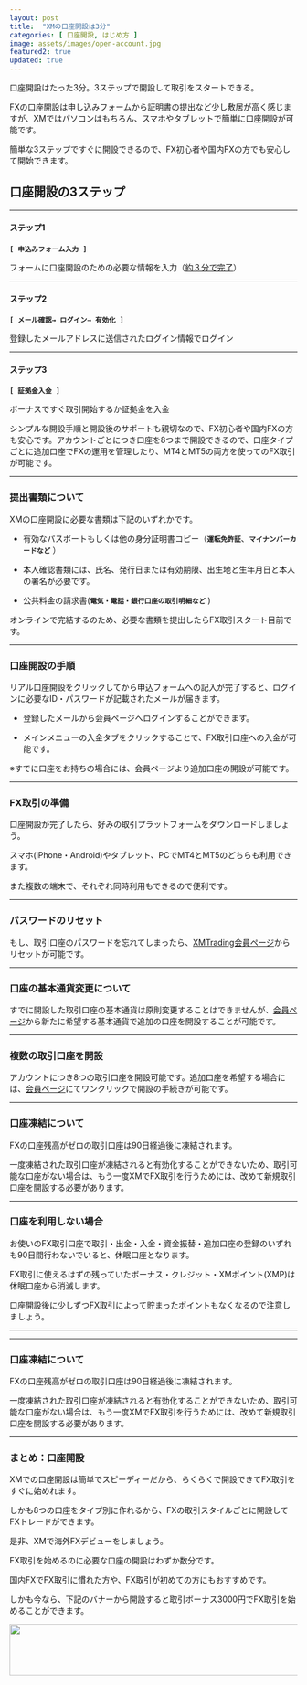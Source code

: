 ```yaml
---
layout: post
title:  "XMの口座開設は3分"
categories: [ 口座開設, はじめ方 ]
image: assets/images/open-account.jpg
featured2: true
updated: true
---
```


口座開設はたった3分。3ステップで開設して取引をスタートできる。


FXの口座開設は申し込みフォームから証明書の提出など少し敷居が高く感じますが、XMではパソコンはもちろん、スマホやタブレットで簡単に口座開設が可能です。


簡単な3ステップですぐに開設できるので、FX初心者や国内FXの方でも安心して開始できます。



## 口座開設の3ステップ

<hr>

#### ステップ1 

__`[ 申込みフォーム入力 ]`__


フォームに口座開設のための必要な情報を入力（[約３分で完了]()）


<hr>

#### ステップ2

__`[ メール確認→ ログイン→ 有効化 ]`__


登録したメールアドレスに送信されたログイン情報でログイン


<hr>

#### ステップ3

__`[ 証拠金入金 ]`__

ボーナスですぐ取引開始するか証拠金を入金



シンプルな開設手順と開設後のサポートも親切なので、FX初心者や国内FXの方も安心です。アカウントごとにつき口座を8つまで開設できるので、口座タイプごとに追加口座でFXの運用を管理したり、MT4とMT5の両方を使ってのFX取引が可能です。



<hr>

### 提出書類について


XMの口座開設に必要な書類は下記のいずれかです。

+ 有効なパスポートもしくは他の身分証明書コピー（__`運転免許証`__、__`マイナンバーカードなど`__ ）

+ 本人確認書類には、氏名、発行日または有効期限、出生地と生年月日と本人の署名が必要です。

+ 公共料金の請求書(__`電気・電話・銀行口座の取引明細など`__ )


オンラインで完結するのため、必要な書類を提出したらFX取引スタート目前です。



<hr>

### 口座開設の手順


リアル口座開設をクリックしてから申込フォームへの記入が完了すると、ログインに必要なID・パスワードが記載されたメールが届きます。

+ 登録したメールから会員ページへログインすることができます。

+ メインメニューの入金タブをクリックすることで、FX取引口座への入金が可能です。

※すでに口座をお持ちの場合には、会員ページより追加口座の開設が可能です。



<hr>

### FX取引の準備


口座開設が完了したら、好みの取引プラットフォームをダウンロードしましょう。

スマホ(iPhone・Android)やタブレット、PCでMT4とMT5のどちらも利用できます。

また複数の端末で、それぞれ同時利用もできるので便利です。



<hr>

### パスワードのリセット


もし、取引口座のパスワードを忘れてしまったら、<a href="https://clicks.affstrack.com/c?c=550036&l=ja&p=22">XMTrading会員ページ</a>からリセットが可能です。




<hr>

### 口座の基本通貨変更について

すでに開設した取引口座の基本通貨は原則変更することはできませんが、<a href="https://clicks.affstrack.com/c?c=550036&l=ja&p=22">会員ページ</a>から新たに希望する基本通貨で追加の口座を開設することが可能です。



<hr>

### 複数の取引口座を開設

アカウントにつき8つの取引口座を開設可能です。追加口座を希望する場合には、<a href="https://clicks.affstrack.com/c?c=550036&l=ja&p=22">会員ページ</a>にてワンクリックで開設の手続きが可能です。

 

<hr>

### 口座凍結について

FXの口座残高がゼロの取引口座は90日経過後に凍結されます。

一度凍結された取引口座が凍結されると有効化することができないため、取引可能な口座がない場合は、もう一度XMでFX取引を行うためには、改めて新規取引口座を開設する必要があります。



<hr>

### 口座を利用しない場合

お使いのFX取引口座で取引・出金・入金・資金振替・追加口座の登録のいずれも90日間行わないでいると、休眠口座となります。

FX取引に使えるはずの残っていたボーナス・クレジット・XMポイント(XMP)は休眠口座から消滅します。

口座開設後に少しずつFX取引によって貯まったポイントもなくなるので注意しましょう。


<hr>

<hr>

### 口座凍結について

FXの口座残高がゼロの取引口座は90日経過後に凍結されます。

一度凍結された取引口座が凍結されると有効化することができないため、取引可能な口座がない場合は、もう一度XMでFX取引を行うためには、改めて新規取引口座を開設する必要があります。




<hr>

### まとめ：口座開設
XMでの口座開設は簡単でスピーディーだから、らくらくで開設できてFX取引をすぐに始めれます。

しかも8つの口座をタイプ別に作れるから、FXの取引スタイルごとに開設してFXトレードができます。

是非、XMで海外FXデビューをしましょう。

FX取引を始めるのに必要な口座の開設はわずか数分です。

国内FXでFX取引に慣れた方や、FX取引が初めての方にもおすすめです。

しかも今なら、下記のバナーから開設すると取引ボーナス3000円でFX取引を始めることができます。

<a href="https://clicks.affstrack.com/c?m=9257&c=550036" referrerpolicy="no-referrer-when-downgrade"><img src="https://ads.affstrack.com/i/9257?c=550036" width="728" height="90" referrerpolicy="no-referrer-when-downgrade"/></a>